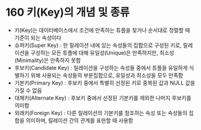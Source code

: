 # 160 키(Key)의 개념 및 종류

- 키(Key)는 데이터베이스에서 조건에 만족하는 튜플을 찾거나 순서대로 정렬할 때 기준이 되는 속성이다
- 슈퍼키(Super Key) : 한 릴레이션 내에 있는 속성들의 집합으로 구성된 키로, 릴레이션을 구성하는 모든 튜플에 대해 유일성(Unique)은 만족하지만, 최소성(Minimality)은 만족하지 못함
- 후보키(Candidate Key) : 릴레이션을 구성하는 속성들 중에서 튜플을 유일하게 식별하기 위해 사용되는 속성들의 부분집합으로, 유일성과 최소성을 모두 만족함
- 기본키(Primary Key) : 후보키 중에서 특별히 선정된 키로 중복된 값과 NULL 값을 가질 수 없음
- 대체키(Alternate Key) : 후보키 중에서 선정된 기본키를 제외한 나머지 후보키를 의미함
- 외래키(Foreign Key) : 다른 릴레이션의 기본키를 참조하는 속성 또는 속성들의 집합을 의미하며, 릴레이션 간의 관계를 표현할 때 사용함

